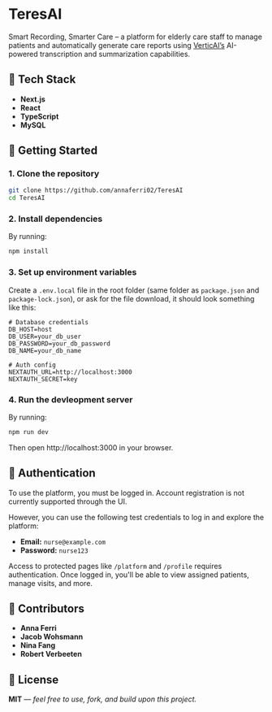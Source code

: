 # TeresAI
Smart Recording, Smarter Care – a platform for elderly care staff to manage patients and automatically generate care reports using [VerticAI’s](https://www.verticai.nl/) AI-powered transcription and summarization capabilities.


## 🚀 Tech Stack

- **Next.js**
- **React**
- **TypeScript**
- **MySQL**

## 🔧 Getting Started

### 1. Clone the repository
```bash
git clone https://github.com/annaferri02/TeresAI
cd TeresAI
```
### 2. Install dependencies
By running: 
```bash
npm install
```

### 3. Set up environment variables
Create a `.env.local` file in the root folder (same folder as `package.json` and `package-lock.json`), or ask for the file download, it should look something like this:

```
# Database credentials
DB_HOST=host
DB_USER=your_db_user
DB_PASSWORD=your_db_password
DB_NAME=your_db_name

# Auth config
NEXTAUTH_URL=http://localhost:3000
NEXTAUTH_SECRET=key
```

### 4. Run the devleopment server
By running:
```bash
npm run dev
```
Then open http://localhost:3000 in your browser.

## 🔐 Authentication

To use the platform, you must be logged in. Account registration is not currently supported through the UI.

However, you can use the following test credentials to log in and explore the platform:

- **Email:** `nurse@example.com`  
- **Password:** `nurse123`

Access to protected pages like `/platform` and `/profile` requires authentication. Once logged in, you'll be able to view assigned patients, manage visits, and more.

## 👥 Contributors
- **Anna Ferri**
- **Jacob Wohsmann**
- **Nina Fang**
- **Robert Verbeeten**

## 📄 License
**MIT** — *feel free to use, fork, and build upon this project.*